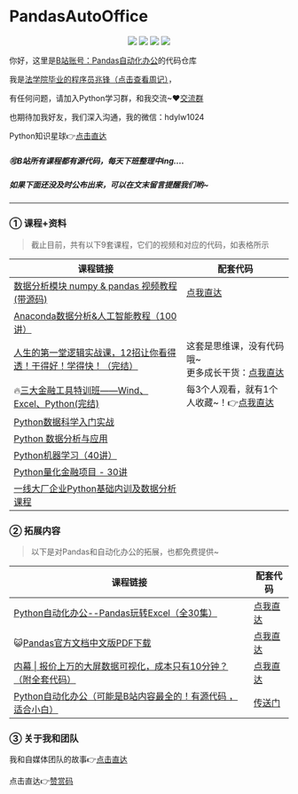 # PandasAutoOffice

<div align="center">
    <a href="https://github.com/zhaofeng092/python_auto_office"> <img src="https://badgen.net/badge/Github/%E7%A8%8B%E5%BA%8F%E5%91%98?icon=github&color=red"></a>
    <a href="https://mp.weixin.qq.com/s/xkZSp3606rTPN_JbLT3hSQ"> <img src="https://badgen.net/badge/follow/%E5%85%AC%E4%BC%97%E5%8F%B7?icon=rss&color=green"></a>
    <a href="https://space.bilibili.com/259649365"> <img src="https://badgen.net/badge/pick/B%E7%AB%99?icon=dependabot&color=blue"></a>
    <a href="https://mp.weixin.qq.com/s/wx-JkgOUoJhb-7ZESxl93w"> <img src="https://badgen.net/badge/join/%E4%BA%A4%E6%B5%81%E7%BE%A4?icon=atom&color=yellow"></a>
</div>


你好，这里是[B站账号：Pandas自动化办公](https://space.bilibili.com/1001504818)的代码仓库

我是[法学院毕业的程序员兆锋（点击查看周记）](https://mp.weixin.qq.com/mp/appmsgalbum?__biz=MzkyMzIwOTgzMA==&action=getalbum&album_id=1861970403066249218&scene=173&from_msgid=2247484814&from_itemidx=1&count=3&nolastread=1#wechat_redirect)，

有任何问题，请加入Python学习群，和我交流~❤[交流群](https://mp.weixin.qq.com/s/wx-JkgOUoJhb-7ZESxl93w)

也期待加我好友，我们深入沟通，我的微信：hdylw1024

Python知识星球👉[点击直达](https://t.zsxq.com/I2fIiMf)



##### 🉑B站所有课程都有源代码，每天下班整理中ing....

##### 如果下面还没及时公布出来，可以在文末留言提醒我们哟~

------



 ### ① 课程+资料

> 截止目前，共有以下9套课程，它们的视频和对应的代码，如表格所示

| 课程链接                                                     | 配套代码                                                     |
| ------------------------------------------------------------ | ------------------------------------------------------------ |
| [数据分析模块 numpy & pandas 视频教程 (带源码)](https://www.bilibili.com/video/BV16Q4y1S7p6?spm_id_from=333.999.0.0) | [点我直达](https://gitee.com/zhaofeng092/PandasAutoOffice/tree/main/%E6%95%B0%E6%8D%AE%E5%88%86%E6%9E%90%E6%A8%A1%E5%9D%97%20numpy%20&%20pandas%20%E8%A7%86%E9%A2%91%E6%95%99%E7%A8%8B%20(%E5%B8%A6%E6%BA%90%E7%A0%81)) |
| [Anaconda数据分析&人工智能教程（100讲）](https://www.bilibili.com/video/BV1rU4y1u7og) |                                                              |
| [人生的第一堂逻辑实战课，12招让你看得透！干得好！学得快！（完结）](https://www.bilibili.com/video/BV1wF411Y7ku) | 这套是思维课，没有代码哦~<br>更多成长干货：[点我直达](https://mp.weixin.qq.com/mp/appmsgalbum?__biz=MzkyMzIwOTgzMA==&action=getalbum&album_id=1808891674488602625&scene=173&from_msgid=2247484717&from_itemidx=1&count=3&nolastread=1#wechat_redirect) |
| 🔥[三大金融工具特训班——Wind、Excel、Python(完结)](https://www.bilibili.com/video/BV16U4y1g7mS) | 每3个人观看，就有1个人收藏~！👉[点我直达](https://gitee.com/zhaofeng092/PandasAutoOffice/blob/main/%E4%B8%89%E5%A4%A7%E9%87%91%E8%9E%8D%E5%B7%A5%E5%85%B7%E7%89%B9%E8%AE%AD%E7%8F%AD%E2%80%94%E2%80%94Wind%E3%80%81Excel%E3%80%81Python(%E5%AE%8C%E7%BB%93)/%E4%B8%89%E5%A4%A7%E9%87%91%E8%9E%8D%E5%B7%A5%E5%85%B7%E7%89%B9%E8%AE%AD%E7%8F%AD%E2%80%94%E2%80%94Wind%E3%80%81Excel%E3%80%81Python(%E5%AE%8C%E7%BB%93).md) |
| [Python数据科学入门实战](https://www.bilibili.com/video/BV1FQ4y1D7wM) |                                                              |
| [Python 数据分析与应用](https://www.bilibili.com/video/BV1jv411M7KD) |                                                              |
| [Python机器学习（40讲）](https://www.bilibili.com/video/BV1gP4y157rv) |                                                              |
| [Python量化金融项目 - 30讲](https://www.bilibili.com/video/BV16b4y187Km) |                                                              |
| [一线大厂企业Python基础内训及数据分析课程](https://www.bilibili.com/video/BV15F411Y7gq) |                                                              |



### ② 拓展内容

> 以下是对Pandas和自动化办公的拓展，也都免费提供~

| 课程链接                                                     | 配套代码                                                     |
| ------------------------------------------------------------ | ------------------------------------------------------------ |
| [Python自动化办公--Pandas玩转Excel（全30集）](https://www.bilibili.com/video/BV1hk4y1C73S) | [点我直达](https://gitee.com/zhaofeng092/PandasAutoOffice/tree/main/Python%E8%87%AA%E5%8A%A8%E5%8C%96%E5%8A%9E%E5%85%AC--Pandas%E7%8E%A9%E8%BD%ACExcel%EF%BC%88%E5%85%A830%E9%9B%86%EF%BC%89) |
| 😺[Pandas官方文档中文版PDF下载](https://mp.weixin.qq.com/s/2XS2sLFFG3INEHj9uy2WZQ) | [点我直达](https://gitee.com/zhaofeng092/PandasAutoOffice/tree/main/Pandas%E4%B8%AD%E6%96%87%E6%96%87%E6%A1%A3) |
| [内幕 \| 报价上万的大屏数据可视化，成本只有10分钟？（附全套代码）](https://www.bilibili.com/video/BV1Kz4y1r76w) | [点我直达](https://gitee.com/zhaofeng092/library/blob/main/java-library/%E5%85%B3%E9%94%AE%E8%AF%8D/%E5%8F%AF%E8%A7%86%E5%8C%96%E6%A8%A1%E6%9D%BF.md) |
| [Python自动化办公（可能是B站内容最全的！有源代码 ，适合小白）](https://www.bilibili.com/video/BV1y54y1i78U) | [传送门](https://mp.weixin.qq.com/s/XXi1XrQov9U7JFlAZBwDkw)  |



### ③ 关于我和团队



我和自媒体团队的故事👉[点击直达](https://mp.weixin.qq.com/mp/appmsgalbum?__biz=MzkyMzIwOTgzMA==&action=getalbum&album_id=1861970403066249218&scene=173&from_msgid=2247484814&from_itemidx=1&count=3&nolastread=1#wechat_redirect)

点击直达👉[赞赏码](https://gitee.com/zhaofeng092/python_auto_office/blob/master/%E8%B4%A6%E5%8F%B7%E5%85%B1%E7%94%A8%E8%B5%84%E6%BA%90/image/%E5%BE%AE%E4%BF%A1%E6%94%B6%E6%AC%BE%E7%A0%81.jpg)
